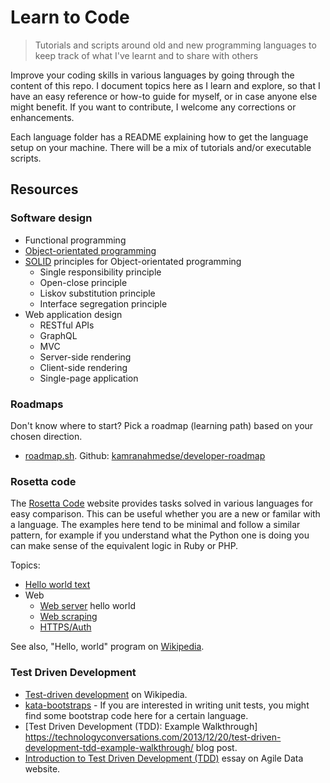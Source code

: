 # Learn to Code
> Tutorials and scripts around old and new programming languages to keep track of what I've learnt and to share with others

Improve your coding skills in various languages by going through the content of this repo. I document topics here as I learn and explore, so that I have an easy reference or how-to guide for myself, or in case anyone else might benefit. If you want to contribute, I welcome any corrections or enhancements.

Each language folder has a README explaining how to get the language setup on your machine. There will be a mix of tutorials and/or executable scripts.

## Resources

### Software design

- Functional programming
- [Object-orientated programming](https://en.wikipedia.org/wiki/Object-oriented_programming)
- [SOLID](https://en.wikipedia.org/wiki/SOLID) principles for Object-orientated programming
    - Single responsibility principle
    - Open-close principle
    - Liskov substitution principle
    - Interface segregation principle
- Web application design
    - RESTful APIs
    - GraphQL
    - MVC
    - Server-side rendering
    - Client-side rendering
    - Single-page application

### Roadmaps

Don't know where to start? Pick a roadmap (learning path) based on your chosen direction.

- [roadmap.sh](https://roadmap.sh/). Github: [kamranahmedse/developer-roadmap](https://github.com/kamranahmedse/developer-roadmap)

### Rosetta code

The [Rosetta Code](https://rosettacode.org/) website provides tasks solved in various languages for easy comparison. This can be useful whether you are a new or familar with a language. The examples here tend to be minimal and follow a similar pattern, for example if you understand what the Python one is doing you can make sense of the equivalent logic in Ruby or PHP.

Topics:

- [Hello world text](https://rosettacode.org/wiki/Hello_world/Text)
- Web
    - [Web server](https://rosettacode.org/wiki/Hello_world/Web_server) hello world
    - [Web scraping](https://www.rosettacode.org/wiki/Web_scraping)
    - [HTTPS/Auth](https://rosettacode.org/wiki/HTTPS/Authenticated)

See also, "Hello, world" program on [Wikipedia](https://en.wikipedia.org/wiki/%22Hello,_World!%22_program).

### Test Driven Development

- [Test-driven development](https://en.wikipedia.org/wiki/Test-driven_development) on Wikipedia.
- [kata-bootstraps](https://github.com/swkBerlin/kata-bootstraps) - If you are interested in writing unit tests, you might find some bootstrap code here for a certain language.
- [Test Driven Development (TDD): Example Walkthrough] https://technologyconversations.com/2013/12/20/test-driven-development-tdd-example-walkthrough/ blog post.
- [Introduction to Test Driven Development (TDD)](http://agiledata.org/essays/tdd.html) essay on Agile Data website.
